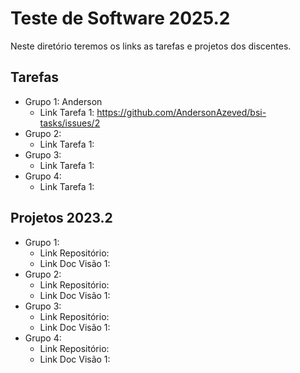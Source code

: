# Teste de Software 2025.2

Neste diretório teremos os links as tarefas e projetos dos discentes.

## Tarefas

* Grupo 1: Anderson
  * Link Tarefa 1: https://github.com/AndersonAzeved/bsi-tasks/issues/2
* Grupo 2:
  * Link Tarefa 1:
* Grupo 3:
  * Link Tarefa 1:
* Grupo 4:
  * Link Tarefa 1:

## Projetos 2023.2

* Grupo 1:
  * Link Repositório:
  * Link Doc Visão 1:
* Grupo 2:
  * Link Repositório:
  * Link Doc Visão 1:
* Grupo 3:
  * Link Repositório:
  * Link Doc Visão 1:
* Grupo 4:
  * Link Repositório:
  * Link Doc Visão 1:
